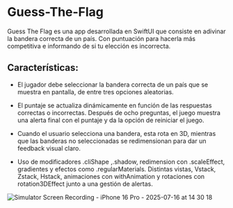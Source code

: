 # Guess-The-Flag
Guess The Flag es una app desarrollada en SwiftUI que consiste en adivinar la bandera correcta de un país. Con puntuación para hacerla más competitiva e informando de si tu elección es incorrecta. 

## Características:
- El jugador debe seleccionar la bandera correcta de un país que se muestra en pantalla, de entre tres opciones aleatorias.

- El puntaje se actualiza dinámicamente en función de las respuestas correctas o incorrectas. Después de ocho preguntas, el juego muestra una alerta final con el puntaje y da la opción de reiniciar el juego.

- Cuando el usuario selecciona una bandera, esta rota en 3D, mientras que las banderas no seleccionadas se redimensionan para dar un feedback visual claro.

- Uso de modificadores .cliShape ,.shadow, redimension con .scaleEffect, gradientes y efectos como .regularMaterials. Distintas vistas, Vstack, Zstack, Hstack, animaciones con withAnimation y rotaciones con rotation3DEffect junto a una gestión de alertas.

![Simulator Screen Recording - iPhone 16 Pro - 2025-07-16 at 14 30 18](https://github.com/user-attachments/assets/de577a6c-ab11-4f54-89d5-360c5792bd25)
